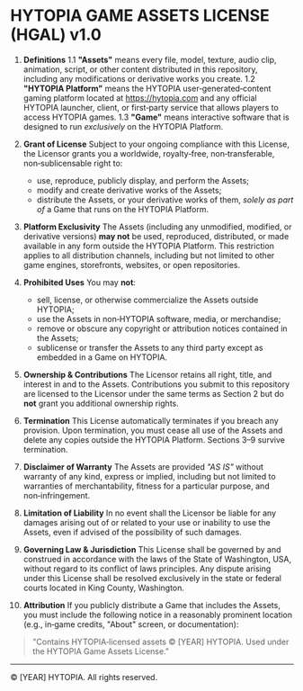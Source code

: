 HYTOPIA GAME ASSETS LICENSE (HGAL) v1.0
======================================

1. **Definitions**
   1.1 **"Assets"** means every file, model, texture, audio clip, animation, script, or other content distributed in this repository, including any modifications or derivative works you create.
   1.2 **"HYTOPIA Platform"** means the HYTOPIA user‑generated‑content gaming platform located at https://hytopia.com and any official HYTOPIA launcher, client, or first‑party service that allows players to access HYTOPIA games.
   1.3 **"Game"** means interactive software that is designed to run *exclusively* on the HYTOPIA Platform.

2. **Grant of License**
   Subject to your ongoing compliance with this License, the Licensor grants you a worldwide, royalty‑free, non‑transferable, non‑sublicensable right to:
   * use, reproduce, publicly display, and perform the Assets;
   * modify and create derivative works of the Assets;
   * distribute the Assets, or your derivative works of them, *solely as part of* a Game that runs on the HYTOPIA Platform.

3. **Platform Exclusivity**
   The Assets (including any unmodified, modified, or derivative versions) **may not** be used, reproduced, distributed, or made available in any form outside the HYTOPIA Platform.  This restriction applies to all distribution channels, including but not limited to other game engines, storefronts, websites, or open repositories.

4. **Prohibited Uses**
   You may **not**:
   * sell, license, or otherwise commercialize the Assets outside HYTOPIA;
   * use the Assets in non‑HYTOPIA software, media, or merchandise;
   * remove or obscure any copyright or attribution notices contained in the Assets;
   * sublicense or transfer the Assets to any third party except as embedded in a Game on HYTOPIA.

5. **Ownership & Contributions**
   The Licensor retains all right, title, and interest in and to the Assets.  Contributions you submit to this repository are licensed to the Licensor under the same terms as Section 2 but do **not** grant you additional ownership rights.

6. **Termination**
   This License automatically terminates if you breach any provision.  Upon termination, you must cease all use of the Assets and delete any copies outside the HYTOPIA Platform.  Sections 3–9 survive termination.

7. **Disclaimer of Warranty**
   The Assets are provided *"AS IS"* without warranty of any kind, express or implied, including but not limited to warranties of merchantability, fitness for a particular purpose, and non‑infringement.

8. **Limitation of Liability**
   In no event shall the Licensor be liable for any damages arising out of or related to your use or inability to use the Assets, even if advised of the possibility of such damages.

9. **Governing Law & Jurisdiction**
   This License shall be governed by and construed in accordance with the laws of the State of Washington, USA, without regard to its conflict of laws principles.  Any dispute arising under this License shall be resolved exclusively in the state or federal courts located in King County, Washington.

10. **Attribution**
   If you publicly distribute a Game that includes the Assets, you must include the following notice in a reasonably prominent location (e.g., in‑game credits, "About" screen, or documentation):
   
   > "Contains HYTOPIA‑licensed assets © [YEAR] HYTOPIA.  Used under the HYTOPIA Game Assets License."

---
© [YEAR] HYTOPIA.  All rights reserved.

